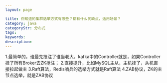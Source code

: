 ```yaml
---
layout: page

title: 你知道的集群选举方式有哪些？都有什么优缺点，适用场景？
category: java
categoryStr: 分布式
tags: 
keywords:
description:
---
```


1.最简单的，谁最先抢注了谁当老大，kafka中的Controller就是，如果Controller挂了所有Broker去ZK抢注；
2.直接提升，比如MySQL主从，主机挂了，从机直接拉起做主
3.Raft算法，Redis哨兵的选举方式就是Raft算法
4.ZAB协议，ZK的主节点选举，就是ZAB协议